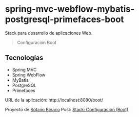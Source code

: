 # spring-mvc-webflow-mybatis-postgresql-primefaces-boot

Stack para desarrollo de aplicaciones Web.

> Configuración Boot

## Tecnologías

- Spring MVC
- Spring WebFlow
- MyBatis
- PostgreSQL
- Primefaces

URL de la aplicación: http://localhost:8080/boot/

Proyecto de [Sótano Binario](https://sotanobinario.net)
Post: [Stack: Configuración (Boot)](https://sotanobinario.net/?p=76)
